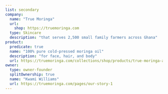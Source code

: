 ```yaml
---
list: secondary
company:
  name: "True Moringa"
  url:
    shop: https://truemoringa.com
  type: Skincare
  description: "that serves 2,500 small family farmers across Ghana"
product:
  predicate: true
  name: "100% pure cold-pressed moringa oil"
  description: "for face, hair, and body"
  url: https://truemoringa.com/collections/shop/products/true-moringa-all-purpose-body-oil
owner:
  type: owner-founder
  splitOwnership: true
  name: "Kwami Williams"
  url: https://truemoringa.com/pages/our-story-1
---
```

